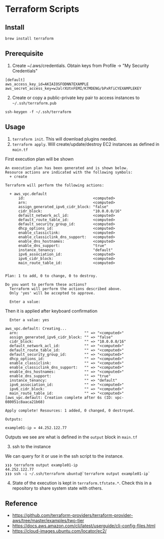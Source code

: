 # Terraform Scripts

## Install
```
brew install terraform
```

## Prerequisite 
1. Create ~/.aws/credentials. Obtain keys from Profile -> "My Security Credentials"
```
[default]
aws_access_key_id=AKIAIOSFODNN7EXAMPLE
aws_secret_access_key=wJalrXUtnFEMI/K7MDENG/bPxRfiCYEXAMPLEKEY
```

2. Create or copy a public-private key pair to access instances to `~/.ssh/terraform.pub`
```
ssh-keygen -f ~/.ssh/terraform
```

## Usage 
1. `terraform init`. This will download plugins needed.
2. `terraform apply`. Will create/update/destroy EC2 instances as defined in `main.tf`

First execution plan will be shown
```
An execution plan has been generated and is shown below.
Resource actions are indicated with the following symbols:
  + create

Terraform will perform the following actions:

  + aws_vpc.default
      id:                               <computed>
      arn:                              <computed>
      assign_generated_ipv6_cidr_block: "false"
      cidr_block:                       "10.0.0.0/16"
      default_network_acl_id:           <computed>
      default_route_table_id:           <computed>
      default_security_group_id:        <computed>
      dhcp_options_id:                  <computed>
      enable_classiclink:               <computed>
      enable_classiclink_dns_support:   <computed>
      enable_dns_hostnames:             <computed>
      enable_dns_support:               "true"
      instance_tenancy:                 "default"
      ipv6_association_id:              <computed>
      ipv6_cidr_block:                  <computed>
      main_route_table_id:              <computed>


Plan: 1 to add, 0 to change, 0 to destroy.

Do you want to perform these actions?
  Terraform will perform the actions described above.
  Only 'yes' will be accepted to approve.

  Enter a value: 

```

Then it is applied after keyboard confirmation

```
  Enter a value: yes

aws_vpc.default: Creating...
  arn:                              "" => "<computed>"
  assign_generated_ipv6_cidr_block: "" => "false"
  cidr_block:                       "" => "10.0.0.0/16"
  default_network_acl_id:           "" => "<computed>"
  default_route_table_id:           "" => "<computed>"
  default_security_group_id:        "" => "<computed>"
  dhcp_options_id:                  "" => "<computed>"
  enable_classiclink:               "" => "<computed>"
  enable_classiclink_dns_support:   "" => "<computed>"
  enable_dns_hostnames:             "" => "<computed>"
  enable_dns_support:               "" => "true"
  instance_tenancy:                 "" => "default"
  ipv6_association_id:              "" => "<computed>"
  ipv6_cidr_block:                  "" => "<computed>"
  main_route_table_id:              "" => "<computed>"
[aws_vpc.default: Creation complete after 6s (ID: vpc-080051c8aaca21b68)

Apply complete! Resources: 1 added, 0 changed, 0 destroyed.

Outputs:

example01-ip = 44.252.122.77
```

Outputs we see are what is defined in the `output` block in `main.tf`

3. ssh to the instance

We can query for it or use in the ssh script to the instance.
```
❯❯❯ terraform output example01-ip
44.252.122.77
❯❯❯ ssh -i ~/.ssh/terraform ubuntu@`terraform output example01-ip`
```

4. State of the execution is kept in `terraform.tfstate.*`. Check this in a repository to share system state with others.

## Reference
* https://github.com/terraform-providers/terraform-provider-aws/tree/master/examples/two-tier
* https://docs.aws.amazon.com/cli/latest/userguide/cli-config-files.html
* https://cloud-images.ubuntu.com/locator/ec2/
